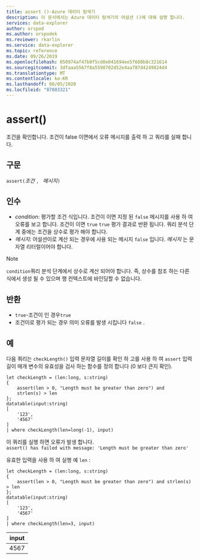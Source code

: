 ```yaml
---
title: assert ()-Azure 데이터 탐색기
description: 이 문서에서는 Azure 데이터 탐색기의 어설션 ()에 대해 설명 합니다.
services: data-explorer
author: orspod
ms.author: orspodek
ms.reviewer: rkarlin
ms.service: data-explorer
ms.topic: reference
ms.date: 09/26/2019
ms.openlocfilehash: 050974af47b0f5cd0e041694ee5f680b8c321614
ms.sourcegitcommit: 3dfaaa5567f8a5598702d52e4aa787d4249824d4
ms.translationtype: MT
ms.contentlocale: ko-KR
ms.lasthandoff: 08/05/2020
ms.locfileid: "87803321"
---
```

# <a name="assert"></a>assert()

조건을 확인합니다. 조건이 false 이면에서 오류 메시지를 출력 하 고 쿼리를 실패 합니다.

## <a name="syntax"></a>구문

`assert(`*조건* `, ` *메시지*`)`

## <a name="arguments"></a>인수

* *condition*: 평가할 조건 식입니다. 조건이 이면 지정 된 `false` 메시지를 사용 하 여 오류를 보고 합니다. 조건이 이면 `true` `true` 평가 결과로 반환 됩니다. 쿼리 분석 단계 중에는 조건을 상수로 평가 해야 합니다.
* *메시지*: 어설션이로 계산 되는 경우에 사용 되는 메시지 `false` 입니다. *메시지* 는 문자열 리터럴이어야 합니다.

> [!NOTE]
> `condition`쿼리 분석 단계에서 상수로 계산 되어야 합니다. 즉, 상수를 참조 하는 다른 식에서 생성 될 수 있으며 행 컨텍스트에 바인딩할 수 없습니다.

## <a name="returns"></a>반환

* `true`-조건이 인 경우`true`
* 조건이로 평가 되는 경우 의미 오류를 발생 시킵니다 `false` .

## <a name="examples"></a>예

다음 쿼리는 `checkLength()` 입력 문자열 길이를 확인 하 고를 사용 하 여 `assert` 입력 길이 매개 변수의 유효성을 검사 하는 함수를 정의 합니다 (0 보다 큰지 확인).

<!-- csl: https://help.kusto.windows.net:443/Samples -->
```kusto
let checkLength = (len:long, s:string)
{
    assert(len > 0, "Length must be greater than zero") and 
    strlen(s) > len
};
datatable(input:string)
[
    '123',
    '4567'
]
| where checkLength(len=long(-1), input)
```

이 쿼리를 실행 하면 오류가 발생 합니다.  
`assert() has failed with message: 'Length must be greater than zero'`


유효한 입력을 사용 하 여 실행 예 `len` :

<!-- csl: https://help.kusto.windows.net:443/Samples -->
```kusto
let checkLength = (len:long, s:string)
{
    assert(len > 0, "Length must be greater than zero") and strlen(s) > len
};
datatable(input:string)
[
    '123',
    '4567'
]
| where checkLength(len=3, input)
```

|input|
|---|
|4567|
